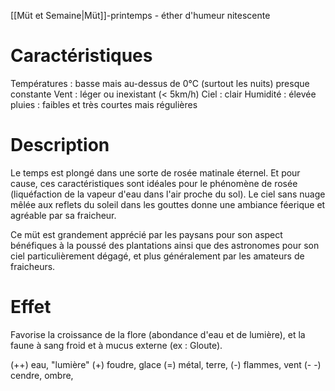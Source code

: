 [[Müt et Semaine|Müt]]-printemps - éther d'humeur nitescente 
# Caractéristiques

Températures : basse mais au-dessus de 0°C (surtout les nuits) presque constante
Vent :  léger ou inexistant (< 5km/h)
Ciel : clair 
Humidité : élevée 
pluies : faibles et très courtes mais régulières

# Description

Le temps est plongé dans une sorte de rosée matinale éternel. Et pour cause, ces caractéristiques sont idéales pour le phénomène de rosée (liquéfaction de la vapeur d'eau dans l'air proche du sol). Le ciel sans nuage mêlée aux reflets du soleil dans les gouttes donne une ambiance féerique et agréable par sa fraicheur. 

Ce müt est grandement apprécié par les paysans pour son aspect bénéfiques à la poussé des plantations ainsi que des astronomes pour son ciel particulièrement dégagé, et plus généralement par les amateurs de fraicheurs. 

# Effet 
Favorise la croissance de la flore (abondance d'eau et de lumière), et la faune à sang froid et à mucus externe (ex : Gloute). 

(++) eau, "lumière"
 (+) foudre, glace
 (=)  métal, terre,
 (-)  flammes,  vent
(- -) cendre, ombre,

